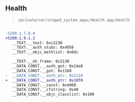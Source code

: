 ## Health

> `/private/var/staged_system_apps/Health.app/Health`

```diff

-5200.1.7.0.0
+5200.1.9.1.2
   __TEXT.__text: 0xc2230
   __TEXT.__auth_stubs: 0x4950
   __TEXT.__objc_methlist: 0x6dc

   __TEXT.__eh_frame: 0x2130
   __DATA_CONST.__auth_got: 0x24a8
   __DATA_CONST.__got: 0x1160
-  __DATA_CONST.__auth_ptr: 0x1110
+  __DATA_CONST.__auth_ptr: 0x10f0
   __DATA_CONST.__const: 0x4960
   __DATA_CONST.__cfstring: 0x40
   __DATA_CONST.__objc_classlist: 0x100

```
